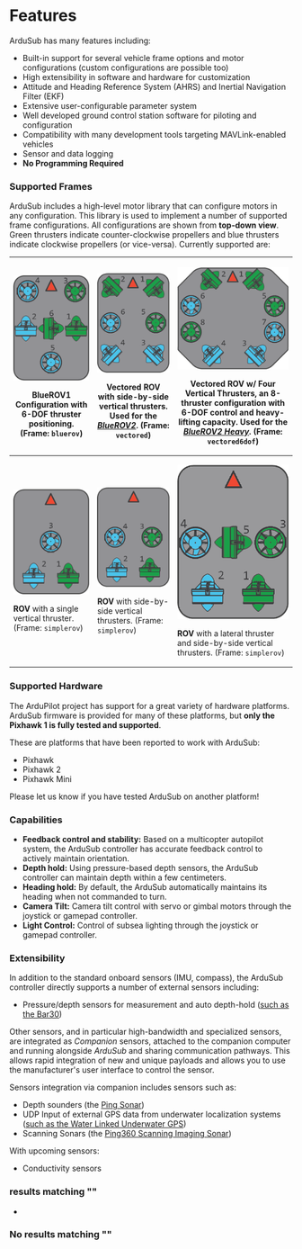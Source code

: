 # Features

ArduSub has many features including:

* Built-in support for several vehicle frame options and motor configurations (custom configurations are possible too)
* High extensibility in software and hardware for customization
* Attitude and Heading Reference System (AHRS) and Inertial Navigation Filter (EKF)
* Extensive user-configurable parameter system
* Well developed ground control station software for piloting and configuration
* Compatibility with many development tools targeting MAVLink-enabled vehicles
* Sensor and data logging
* **No Programming Required**

### Supported Frames <a href="#supported-frames" id="supported-frames"></a>

ArduSub includes a high-level motor library that can configure motors in any configuration. This library is used to implement a number of supported frame configurations. All configurations are shown from **top-down view**. Green thrusters indicate counter-clockwise propellers and blue thrusters indicate clockwise propellers (or vice-versa). Currently supported are:

| <p><img src="../.gitbook/assets/bluerov frame" alt=""></p><p><strong>BlueROV1 Configuration</strong> with 6-DOF thruster positioning. (Frame: <code>bluerov</code>)</p> | <p><img src="../.gitbook/assets/vectored frame" alt=""></p><p><strong>Vectored ROV</strong> with side-by-side vertical thrusters. Used for the <a href="http://bluerov2.com/"><em>BlueROV2</em></a>. (Frame: <code>vectored</code>)</p> | <p><img src="../.gitbook/assets/vectored6dof frame" alt=""></p><p><strong>Vectored ROV w/ Four Vertical Thrusters</strong>, an 8-thruster configuration with 6-DOF control and heavy-lifting capacity. Used for the <a href="https://bluerobotics.com/introducing-bluerov2-heavy/"><em>BlueROV2 Heavy</em></a>. (Frame: <code>vectored6dof</code>)</p> |
| ----------------------------------------------------------------------------------------------------------------------------------------------------------------------- | --------------------------------------------------------------------------------------------------------------------------------------------------------------------------------------------------------------------------------------- | ------------------------------------------------------------------------------------------------------------------------------------------------------------------------------------------------------------------------------------------------------------------------------------------------------------------------------------------------------ |
| <p><img src="../.gitbook/assets/simplerov 3" alt=""></p><p><strong>ROV</strong> with a single vertical thruster. (Frame: <code>simplerov</code>)</p>                    | <p><img src="../.gitbook/assets/simplerov 4" alt=""></p><p><strong>ROV</strong> with side-by-side vertical thrusters. (Frame: <code>simplerov</code>)</p>                                                                               | <p><img src="../.gitbook/assets/simplerov 5" alt=""></p><p><strong>ROV</strong> with a lateral thruster and side-by-side vertical thrusters. (Frame: <code>simplerov</code>)</p>                                                                                                                                                                       |

### Supported Hardware <a href="#supported-hardware" id="supported-hardware"></a>

The ArduPilot project has support for a great variety of hardware platforms. ArduSub firmware is provided for many of these platforms, but **only the Pixhawk 1 is fully tested and supported**.

These are platforms that have been reported to work with ArduSub:

* Pixhawk
* Pixhawk 2
* Pixhawk Mini

Please let us know if you have tested ArduSub on another platform!

### Capabilities <a href="#capabilities" id="capabilities"></a>

* **Feedback control and stability:** Based on a multicopter autopilot system, the ArduSub controller has accurate feedback control to actively maintain orientation.
* **Depth hold:** Using pressure-based depth sensors, the ArduSub controller can maintain depth within a few centimeters.
* **Heading hold:** By default, the ArduSub automatically maintains its heading when not commanded to turn.
* **Camera Tilt:** Camera tilt control with servo or gimbal motors through the joystick or gamepad controller.
* **Light Control:** Control of subsea lighting through the joystick or gamepad controller.

### Extensibility <a href="#extensibility" id="extensibility"></a>

In addition to the standard onboard sensors (IMU, compass), the ArduSub controller directly supports a number of external sensors including:

* Pressure/depth sensors for measurement and auto depth-hold ([such as the Bar30](https://www.bluerobotics.com/store/electronics/bar30-sensor-r1/))

Other sensors, and in particular high-bandwidth and specialized sensors, are integrated as _Companion_ sensors, attached to the companion computer and running alongside _ArduSub_ and sharing communication pathways. This allows rapid integration of new and unique payloads and allows you to use the manufacturer's user interface to control the sensor.

Sensors integration via companion includes sensors such as:

* Depth sounders (the [Ping Sonar](https://bluerobotics.com/store/sensors-sonars-cameras/sonar/ping-sonar-r2-rp/))
* UDP Input of external GPS data from underwater localization systems ([such as the Water Linked Underwater GPS](https://www.bluerobotics.com/store/electronics/bar30-sensor-r1/))
* Scanning Sonars (the [Ping360 Scanning Imaging Sonar](https://bluerobotics.com/store/sensors-sonars-cameras/sonar/ping360-sonar-r1-rp/))

With upcoming sensors:

* Conductivity sensors

### results matching ""

*

### No results matching ""
